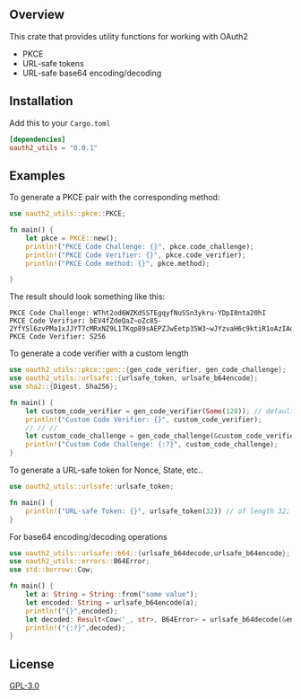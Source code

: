 ## Overview

This crate that provides utility functions for working with OAuth2
- PKCE 
- URL-safe tokens 
- URL-safe base64 encoding/decoding

## Installation 
Add this to your `Cargo.toml`
```toml
[dependencies]
oauth2_utils = "0.0.1"
```
## Examples 

To generate a PKCE pair with the corresponding method: 

````rust
use oauth2_utils::pkce::PKCE;

fn main() {
    let pkce = PKCE::new();
    println!("PKCE Code Challenge: {}", pkce.code_challenge);
    println!("PKCE Code Verifier: {}", pkce.code_verifier);
    println!("PKCE Code method: {}", pkce.method);

}
````
The result should look something like this:
````commandline
PKCE Code Challenge: WTht2od6WZKdSSTEgqyfNuSSn3ykru-YDpI8nta20hI
PKCE Code Verifier: bEV4fZdeQaZ~oZc85-2YfYSl6zvPMa1xJJYT7cMRxNZ9L17Kqp89sAEPZJwEetp35W3~wJYzvaH6c9ktiR1oAzIAdF5s_dC4
PKCE Code Verifier: S256
````
To generate a code verifier with a custom length
```rust
use oauth2_utils::pkce::gen::{gen_code_verifier, gen_code_challenge};
use oauth2_utils::urlsafe::{urlsafe_token, urlsafe_b64encode};
use sha2::{Digest, Sha256};

fn main() {
    let custom_code_verifier = gen_code_verifier(Some(128)); // defaults to 98 if None
    println!("Custom Code Verifier: {}", custom_code_verifier);
    // // //
    let custom_code_challenge = gen_code_challenge(&custom_code_verifier);
    println!("Custom Code Challenge: {:?}", custom_code_challenge);
}
```

To generate a URL-safe token for Nonce, State, etc..
````rust
use oauth2_utils::urlsafe::urlsafe_token;

fn main() {
    println!("URL-safe Token: {}", urlsafe_token(32)) // of length 32;
}
````
For base64 encoding/decoding operations
```rust
use oauth2_utils::urlsafe::b64::{urlsafe_b64decode,urlsafe_b64encode};
use oauth2_utils::errors::B64Error;
use std::borrow::Cow;

fn main() {
    let a: String = String::from("some value"); 
    let encoded: String = urlsafe_b64encode(a); 
    println!("{}",encoded);
    let decoded: Result<Cow<'_, str>, B64Error> = urlsafe_b64decode(&encoded); 
    println!("{:?}",decoded);
}
```


## License 
[GPL-3.0](https://github.com/AshGw/oauth2_utils/blob/main/LICENSE)